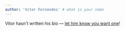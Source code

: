 ```yaml
---
author: 'Vitor Fernandes' # what is your name
---
```


Vitor hasn't written his bio — [let him know you want one](mailto:vitor.fernandes@liferay.com)!
